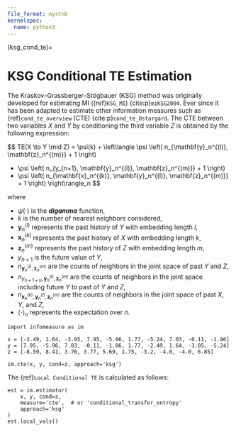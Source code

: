 ```yaml
---
file_format: mystnb
kernelspec:
  name: python3
---
```

(ksg_cond_te)=
#  KSG Conditional TE Estimation
The Kraskov–Grassberger–Stögbauer (KSG) method was originally developed for estimating MI ({ref}`KSG_MI`) {cite:p}`miKSG2004`.
Ever since it has  been adapted to estimate other information measures such as {ref}`cond_te_overview` (CTE) {cite:p}`cond_te_Ostargard`.  The CTE between two variables $X$ and $Y$ by conditioning the third variable $Z$ is obtained by the following expression:

$$
TE(X \to Y \mid Z) = \psi(k) + \left\langle \psi \left( n_{\mathbf{y}_n^{(l)}, \mathbf{z}_n^{(m)}} + 1 \right)
- \psi \left( n_{y_{n+1}, \mathbf{y}_n^{(l)}, \mathbf{z}_n^{(m)}} + 1 \right)
- \psi \left( n_{\mathbf{x}_n^{(k)}, \mathbf{y}_n^{(l)}, \mathbf{z}_n^{(m)}} + 1 \right) \right\rangle_n
$$

where
- $\psi(\cdot)$ is the **_digamma_** function,
- $k$ is the number of nearest neighbors considered,
- $\mathbf{y}_n^{(l)}$ represents the past history of $Y$ with embedding length $l$,
- $\mathbf{x}_n^{(k)}$ represents the past history of $X$ with embedding length $k$,
- $\mathbf{z}_n^{(m)}$ represents the past history of $Z$ with embedding length $m$,
- $y_{n+1}$ is the future value of $Y$,
- $n_{\mathbf{y}_n^{(l)}, \mathbf{z}_n^{(m)}}$ are the counts of neighbors in the joint space of past $Y$ and $Z$,
- $n_{y_{n+1+u}, \mathbf{y}_n^{(l)}, \mathbf{z}_n^{(m)}}$ are the counts of neighbors in the joint space including future $Y$ to past of $Y$ and $Z$,
- $n_{\mathbf{x}_n^{(k)}, \mathbf{y}_n^{(l)}, \mathbf{z}_n^{(m)}}$ are the counts of neighbors in the joint space of past $X$, $Y$, and $Z$,
- $\langle \cdot \rangle_n$ represents the expectation over $n$.


```{code-cell}
import infomeasure as im

x = [-2.49, 1.64, -3.05, 7.95, -5.96, 1.77, -5.24, 7.03, -0.11, -1.86]
y = [7.95, -5.96, 7.03, -0.11, -1.86, 1.77, -2.49, 1.64, -3.05, -5.24]
z = [-8.59, 8.41, 3.76, 3.77, 5.69, 1.75, -3.2, -4.0, -4.0, 6.85]

im.cte(x, y, cond=z, approach='ksg')
```

The {ref}`Local Conditional TE` is calculated as follows:

```{code-cell}
est = im.estimator(
    x, y, cond=z,
    measure='cte',  # or 'conditional_transfer_entropy'
    approach='ksg'
)
est.local_vals()
```